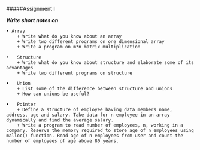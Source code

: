 #####Assignment I

___Write short notes on___

    • Array 
        + Write what do you know about an array
		+ Write two different programs on one dimensional array
		+ Write a program on m*n matrix multiplication
	
	•	Structure
		+ Write what do you know about structure and elaborate some of its advantages
		+ Write two different programs on structure
	
	•	Union
		+ List some of the difference between structure and unions
		+ How can unions be useful?
	
	•	Pointer
		+ Define a structure of employee having data members name, address, age and salary. Take data for n employee in an array dynamically and find the average salary.
		+ Write a program to read number of employees, n, working in a company. Reserve the memory required to store age of n employees using malloc() function. Read age of n employees from user and count the number of employees of age above 80 years.
